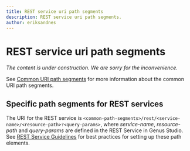 ```yaml
---
title: REST service uri path segments
description: REST service uri path segments. 
author: eriksandnes
---
```

# REST service uri path segments

_The content is under construction. We are sorry for the inconvenience._

See [Common URI path segments](../index.md#common-uri-path-segments) for more information about the common URI path segments.

## Specific path segments for REST services
The URI for the REST service is `<common-path-segments>/rest/<service-name>/<resource-path>?<query-params>`, where _service-name_, _resource-path_ and _query-params_ are defined in the REST Service in Genus Studio. See [REST Service Guidelines](../../../guidelines-and-best-practices/rest-service-guidelines.md) for best practices for setting up these path elements.

